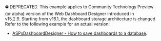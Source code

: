 ⛔ DEPRECATED. This example applies to Community Technology Preview (or alpha) version of the Web Dashboard Designer introduced in v15.2.9. Starting from v16.1, the dashboard storage architecture is changed. Refer to the following example for an actual version: 

- [ASPxDashboardDesigner - How to save dashboards to a database](https://github.com/DevExpress-Examples/aspxdashboard-how-to-load-and-save-dashboards-from-to-a-database-t386418).